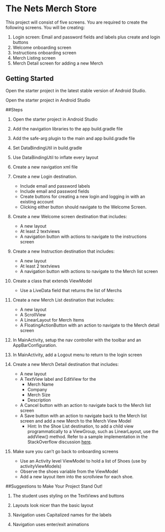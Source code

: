 # The Nets Merch Store

This project will consist of five screens. You are required to create the following screens. You will be creating:

1. Login screen: Email and password fields and labels plus create and login buttons
2. Welcome onboarding screen
3. Instructions onboarding screen
4. Merch Listing screen
5. Merch Detail screen for adding a new Merch

## Getting Started

Open the starter project in the latest stable version of Android Studio.

Open the starter project in Android Studio

##Steps

1. Open the starter project in Android Studio

2. Add the navigation libraries to the app build.gradle file

3. Add the safe-arg plugin to the main and app build.gradle file

4. Set DataBindingUtil in build.gradle 

5. Use DataBindingUtil to inflate every layout

6. Create a new navigation xml file

7. Create a new Login destination.

   * Include email and password labels
   * Include email and password fields
   * Create buttons for creating a new login and logging in with an existing account
   * Clicking either button should navigate to the Welcome Screen.

8. Create a new Welcome screen destination that includes:

   * A new layout
   * At least 2 textviews
   * A navigation button with actions to navigate to the instructions screen

9. Create a new Instruction destination that includes:

   * A new layout
   * At least 2 textviews
   * A navigation button with actions to navigate to the Merch list screen

10. Create a class that extends ViewModel

    *  Use a LiveData field that returns the list of Merchs

11. Create a new Merch List destination that includes:

    * A new layout
    * A ScrollView
    * A LinearLayout for Merch Items
    * A FloatingActionButton with an action to navigate to the Merch detail screen

12. In MainActivity, setup the nav controller with the toolbar and an AppBarConfiguration.

13. In MainActivity, add a Logout menu to return to the login screen

14. Create a new Merch Detail destination that includes:

    * A new layout
    * A TextView label and EditView for the
      * Merch Name
      * Company
      * Merch Size
      * Description
    * A Cancel button with an action to navigate back to the Merch list screen
    * A Save button with an action to navigate back to the Merch list screen and add a new Merch to the Merch View Model
      * Hint: In the Shoe List destination, to add a child view programmatically to a ViewGroup, such as LinearLayout, 
      use the addView() method. Refer to a sample implementation in the StackOverflow discussion [here](https://stackoverflow.com/questions/2395769/how-to-programmatically-add-views-to-views).

15. Make sure you can’t go back to onboarding screens
    * Use an Activity level ViewModel to hold a list of Shoes (use by activityViewModels)
    * Observe the shoes variable from the ViewModel
    * Add a new layout item into the scrollview for each shoe.

##Suggestions to Make Your Project Stand Out!

1. The student uses styling on the TextViews and buttons 

2. Layouts look nicer than the basic layout 

3. Navigation uses Capitalized names for the labels 

4. Navigation uses enter/exit animations

